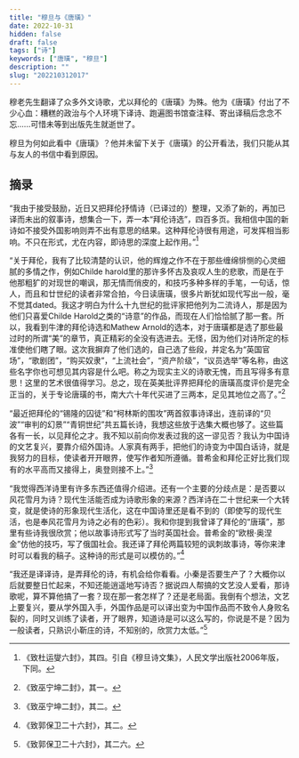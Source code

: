 ```yaml
---
title: "穆旦与《唐璜》"
date: 2022-10-31
hidden: false
draft: false
tags: ["诗"]
keywords: ["唐璜", "穆旦"]
description: ""
slug: "202210312017"
---
```


穆老先生翻译了众多外文诗歌，尤以拜伦的《唐璜》为殊。他为《唐璜》付出了不少心血：糟糕的政治与个人环境下译诗、跑遍图书馆查注释、寄出译稿后念念不忘......可惜未等到出版先生就逝世了。

穆旦为何如此看中《唐璜》？他并未留下关于《唐璜》的公开看法，我们只能从其与友人的书信中看到原因。

## 摘录

“我由于接受鼓励，近日又把拜伦抒情诗（已译过的）整理，又添了新的，再加已译而未出的叙事诗，想集合一下，弄一本“拜伦诗选”，四百多页。我相信中国的新诗如不接受外国影响则弄不出有意思的结果。这种拜伦诗很有用途，可发挥相当影响。不只在形式，尤在内容，即诗思的深度上起作用。”[^1]

“关于拜伦，我有了比较清楚的认识，他的辉煌之作不在于那些缠绵悱恻的心灵细腻的多情之作，例如Childe harold里的那许多怀古及哀叹人生的悲歌，而是在于他那粗犷的对现世的嘲讽，那无情而俏皮的，和技巧多种多样的手笔，一句话，惊人，而且和廿世纪的读者非常合拍，今日读唐璜，很多片断犹如现代写出一般，毫不觉其dated。我这才明白为什么十九世纪的批评家把他列为二流诗人，那是因为他们只喜爱Childe Harold之类的“诗意”的作品，而现在人们恰恰腻了那一套。所以，我看到牛津的拜伦诗选和Mathew Arnold的选本，对于唐璜都是选了那些最过时的所谓“美”的章节，真正精彩的全没有选进去。无怪，因为他们对诗所定的标准使他们瞎了眼。这次我摒弃了他们选的，自己选了些段，并定名为“英国官场”，“歌剧团”，“购买奴隶”，“上流社会”，“资产阶级”，“议员选举”等名称，由这些名字你也可想见其内容是什么吧。称之为现实主义的诗歌无愧，而且写得多有意思！这里的艺术很值得学习。总之，现在英美批评界把拜伦的唐璜高度评价是完全正当的，关于专论唐璜的书，南大六十年代买进了三两本，足见其地位之高了。”[^2]

“最近把拜伦的“锡隆的囚徒”和“柯林斯的围攻”两首叙事诗译出，连前译的“贝波”“审判的幻景”“青铜世纪”共五篇长诗，我想这些放于选集大概也够了。这些篇各有一长，以见拜伦之才。我不知以前向你发表过我的这一谬见否？我认为中国诗的文艺复兴，要靠介绍外国诗。人家真有两手，把他们的诗变为中国白话诗，就是我努力的目标，使读者开开眼界，使写作者知所遵循。普希金和拜伦正好比我们现有的水平高而又接得上，奥登则接不上。”[^3]

“我觉得西洋诗里有许多东西还值得介绍进。还有一个主要的分歧点是：是否要以风花雪月为诗？现代生活能否成为诗歌形象的来源？西洋诗在二十世纪来一个大转变，就是使诗的形象现代生活化，这在中国诗里还是看不到的（即使写的现代生活，也是奉风花雪月为诗之必有的色彩）。我和你提到我曾译了拜伦的“唐璜”，那里有些诗我很欣赏；他以故事诗形式写了当时英国社会。普希金的“欧根·奥涅金”仿他的技巧，写了俄国社会。我还译了拜伦两篇较短的讽刺故事诗，等你来津时可以看我的稿子。这种诗的形式是可以模仿的。”[^4]

“我还是译译诗，是弄拜伦的诗，有机会给你看看。小秦是否要生产了？大概你以后就要整日忙起来，不知还能逍遥地写诗否？据说四人帮搞的文艺没人爱看，那诗歌呢，算不算他搞了一套？现在那一套怎样了？还是老局面。我倒有个想法，文艺上要复兴，要从学外国入手，外国作品是可以译出变为中国作品而不致令人身败名裂的，同时又训练了读者，开了眼界，知道诗是可以这么写的，你说是不是？因为一般读者，只熟识小靳庄的诗，不知别的，欣赏力太低。”[^5]

[^1]: 《致杜运燮六封》，其四。引自《穆旦诗文集》，人民文学出版社2006年版，下同。
[^2]: 《致巫宁坤二封》，其一。
[^3]: 《致巫宁坤二封》，其二。
[^4]: 《致郭保卫二十六封》，其二。
[^5]: 《致郭保卫二十六封》，其二六。
